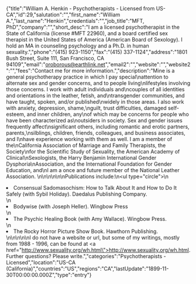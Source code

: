 {"title":"William A. Henkin - Psychotherapists - Licensed from US-CA","id":29,"salutation":"","first_name":"William A.","last_name":"Henkin","credentials":"","job_title":"MFT, PhD","company":"","short_desc":"I am a licensed psychotherapist in the State of California (license #MFT 22960), and a board certified sex therapist in the United States of America (American Board of Sexology). I hold an MA in counseling psychology and a Ph.D. in human sexuality.","phone":"(415) 923-1150","fax":"(415) 337-1124","address":"1801 Bush Street, Suite 111, San Francisco, CA 94109","email":"oroborous@earthlink.net","email2":"","website":"","website2":"","fees":"Contact me for more information.","description":"Mine is a general psychotherapy practice in which I pay special\nattention to alternate sex and gender concerns, and to people living\nlifestyles involving those concerns. I work with adult individuals and\ncouples of all identities and orientations in the leather, fetish, and\ntransgender communities, and have taught, spoken, and/or published\nwidely in those areas. I also work with anxiety, depression, shame,\nguilt, trust difficulties, damaged self-esteem, and inner children, any\nof which may be concerns for people who have been characterized as\noutsiders in society. Sex and gender issues frequently affect\nsignificant others, including romantic and erotic partners, parents,\nsilblings, children, friends, colleagues, and business associates, and I\nhave experience working with them as well. I am a member of the\nCalifornia Association of Marriage and Family Therapists, the Society\nfor the Scientific Study of Sexuality, the American Academy of Clinical\nSexologists, the Harry Benjamin International Gender Dysphoria\nAssociation, and the International Foundation for Gender Education, and\nI am a once and future member of the National Leather Association. \n\n\n\n\n\nPublications include:\n<ul type=\"circle\">\n<li>Consensual Sadomasochism: How to Talk About It and How to Do It Safely (with Sybil Holiday). Daedalus Publishing Company.</li>\n<li>Bodywise (with Joseph Heller). Wingbow Press</li>\n<li>The Psychic Healing Book (with Amy Wallace). Wingbow Press.</li>\n<li>The Rocky Horror Picture Show Book. Hawthorn Publishing.</li>\n</ul>\n\n\n\nI do not have a website or url, but some of my writings, mostly from 1988 - 1996, can be found at <a href=\"http://www.sexuality.org/wh.html\">http://www.sexuality.org/wh.html</a>. Further questions? Please write.","categories":"Psychotherapists - Licensed","location":"US-CA (California)","countries":"US","regions":"CA","lastUpdate":"1899-11-30T00:00:00.000Z","type":"entry"}
